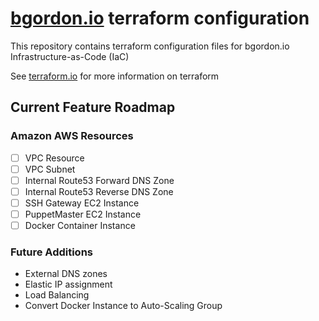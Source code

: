 # [bgordon.io](http://bgordon.io) terraform configuration
This repository contains terraform configuration files for bgordon.io Infrastructure-as-Code (IaC)

See [terraform.io]("http://terraform.io") for more information on terraform

## Current Feature Roadmap

### Amazon AWS Resources
 - [ ] VPC Resource
 - [ ] VPC Subnet
 - [ ] Internal Route53 Forward DNS Zone
 - [ ] Internal Route53 Reverse DNS Zone
 - [ ] SSH Gateway EC2 Instance
 - [ ] PuppetMaster EC2 Instance
 - [ ] Docker Container Instance

 ### Future Additions
 - External DNS zones
 - Elastic IP assignment
 - Load Balancing
 - Convert Docker Instance to Auto-Scaling Group
